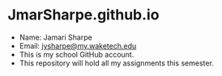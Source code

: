 # JmarSharpe.github.io
* Name: Jamari Sharpe
* Email: jysharpe@my.waketech.edu
* This is my school GitHub account. 
* This repository will hold all my assignments this semester.

